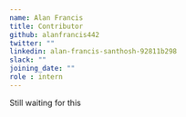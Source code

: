 ```yaml
---
name: Alan Francis
title: Contributor
github: alanfrancis442
twitter: ""
linkedin: alan-francis-santhosh-92811b298
slack: ""
joining_date: ""
role : intern
---
```


Still waiting for this
